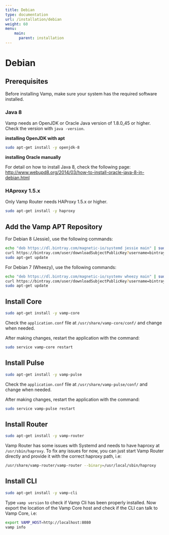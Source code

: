 ```yaml
---
title: Debian
type: documentation
url: /installation/debian
weight: 60
menu:
    main:
      parent: installation
---
```


# Debian

## Prerequisites

Before installing Vamp, make sure your system has the required software installed.

### Java 8

Vamp needs an OpenJDK or Oracle Java version of 1.8.0_45 or higher. Check the version with `java -version`.

**installing OpenJDK with apt**

```bash
sudo apt-get install -y openjdk-8
```

**installing Oracle manually**

For detail on how to install Java 8, check the following page: http://www.webupd8.org/2014/03/how-to-install-oracle-java-8-in-debian.html

### HAproxy 1.5.x

Only Vamp Router needs HAProxy 1.5.x or higher.

```bash
sudo apt-get install -y haproxy
```

## Add the Vamp APT Repository

For Debian 8 (Jessie), use the following commands:

```bash
echo "deb https://dl.bintray.com/magnetic-io/systemd jessie main" | sudo tee -a /etc/apt/sources.list
curl https://bintray.com/user/downloadSubjectPublicKey?username=bintray | sudo apt-key add -
sudo apt-get update
```


For Debian 7 (Wheezy), use the following commands:

```bash
echo "deb https://dl.bintray.com/magnetic-io/systemv wheezy main" | sudo tee -a /etc/apt/sources.list
curl https://bintray.com/user/downloadSubjectPublicKey?username=bintray | sudo apt-key add -
sudo apt-get update
```


## Install Core

```bash
sudo apt-get install -y vamp-core
```

Check the `application.conf` file at `/usr/share/vamp-core/conf/` and change when needed.

After making changes, restart the application with the command:

```bash
sudo service vamp-core restart
```

## Install Pulse

```bash
sudo apt-get install -y vamp-pulse
```

Check the `application.conf` file at `/usr/share/vamp-pulse/conf/` and change when needed.

After making changes, restart the application with the command:

```bash
sudo service vamp-pulse restart
```

## Install Router

```bash
sudo apt-get install -y vamp-router
```

Vamp Router has some issues with Systemd and needs to have haproxy at `/usr/sbin/haproxy`. To fix any issues for now,
you can just start Vamp Router directly and provide it with the correct haproxy path, i.e:

```bash
/usr/share/vamp-router/vamp-router --binary=/usr/local/sbin/haproxy
```


## Install CLI

```bash
sudo apt-get install -y vamp-cli
```

Type `vamp version` to check if Vamp Cli has been properly installed. 
Now export the location of the Vamp Core host and check if the CLI can talk to Vamp Core, i.e:

```bash
export VAMP_HOST=http://localhost:8080
vamp info
```
